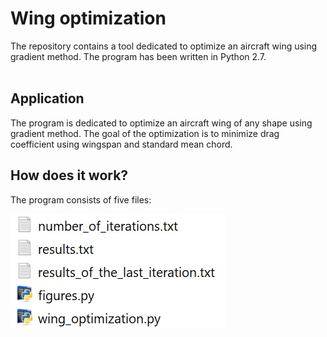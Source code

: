 # Wing optimization
The repository contains a tool dedicated to optimize an aircraft wing using gradient method. The program has been written in Python 2.7.
<br><br>

## Application
The program is dedicated to optimize an aircraft wing of any shape using gradient method. The goal of the optimization is to minimize drag coefficient using wingspan and standard mean chord.

## How does it work?
The program consists of five files:

![Figure 1](https://github.com/MyProjectsMK/Wing_optimization/blob/master/README_figure1.jpg)

